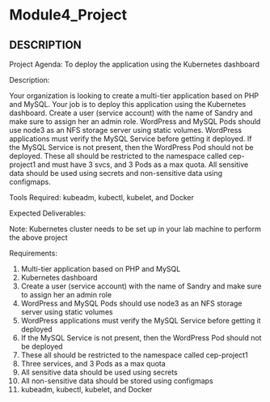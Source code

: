 # Module4_Project
## DESCRIPTION
Project Agenda: To deploy the application using the Kubernetes dashboard 

Description:  

Your organization is looking to create a multi-tier application based on PHP and MySQL. Your job is to deploy this application using the Kubernetes dashboard. Create a user (service account) with the name of Sandry and make sure to assign her an admin role. WordPress and MySQL Pods should use node3 as an NFS storage server using static volumes. WordPress applications must verify the MySQL Service before getting it deployed. If the MySQL Service is not present, then the WordPress Pod should not be deployed. These all should be restricted to the namespace called cep-project1 and must have 3 svcs, and 3 Pods as a max quota. All sensitive data should be used using secrets and non-sensitive data using configmaps.  

Tools Required: kubeadm, kubectl, kubelet, and Docker  

Expected Deliverables:

Note: Kubernetes cluster needs to be set up in your lab machine to perform the above project

Requirements:
1. Multi-tier application based on PHP and MySQL
2. Kubernetes dashboard
3. Create a user (service account) with the name of Sandry and make sure to assign her an admin role
4. WordPress and MySQL Pods should use node3 as an NFS storage server using static volumes
5. WordPress applications must verify the MySQL Service before getting it deployed
6. If the MySQL Service is not present, then the WordPress Pod should not be deployed
7. These all should be restricted to the namespace called cep-project1
8. Three services, and 3 Pods as a max quota
9. All sensitive data should be used using secrets
10. All non-sensitive data should be stored using configmaps
11. kubeadm, kubectl, kubelet, and Docker


